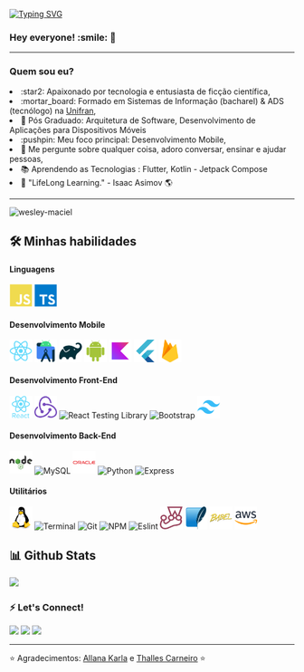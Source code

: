 [![Typing SVG](<https://readme-typing-svg.herokuapp.com?color=%2336BCF7&height=30&lines=Prazer%2C+Wesley+Maciel!;Seja+Bem-vindo(a)+ao+meu+perfil>)](https://git.io/typing-svg)<p>

<h3>Hey everyone! :smile: &#x1F91A</h3>
  
---

### **Quem sou eu?**

  <div align="center">
  <div align="left" style="display: inline_block">
    <li> :star2: Apaixonado por tecnologia e entusiasta de ficção científica,</li>
    <li> :mortar_board: Formado em Sistemas de Informação (bacharel) & ADS (tecnólogo) na <a href="https://www.unifran.edu.br/">Unifran</a>,</li>
    <li> 🎯 Pós Graduado: Arquitetura de Software, Desenvolvimento de Aplicações para Dispositivos Móveis </li>
    <li> :pushpin: Meu foco principal: Desenvolvimento Mobile,</li>
    <li> 💬 Me pergunte sobre qualquer coisa, adoro conversar, ensinar e ajudar pessoas,</li>
    <li> 📚 Aprendendo as Tecnologias : Flutter, Kotlin - Jetpack Compose </li>
    <li> 🌌 "LifeLong Learning." - Isaac Asimov  🌎
  </div>
</div>

---

<p align="left"> <img src="https://komarev.com/ghpvc/?username=wesley-maciel&label=Profile%20views&color=0e75b6&style=flat" alt="wesley-maciel" /> </p>

<div>
  <h2>🛠️ Minhas habilidades</h2>
  <div>
    <h4>Linguagens</h4>
    <img title="JavaScript" alt="JavaScript" height="40" width="40" src="https://raw.githubusercontent.com/devicons/devicon/master/icons/javascript/javascript-plain.svg" />
    <img title="TypeScript" alt="TypeScript" height="40" width="40" src="https://raw.githubusercontent.com/devicons/devicon/master/icons/typescript/typescript-original.svg" />
  </div>
  <div>
    <h4>Desenvolvimento Mobile</h4>
    <img title="React Native" alt="React Native" height="40" width="40" src="https://github.com/devicons/devicon/blob/master/icons/react/react-original.svg" />
  <img title="Android Studio" alt="Android Studio" height="40" width="40" src="https://github.com/devicons/devicon/blob/master/icons/androidstudio/androidstudio-original.svg" />
    <img title="Gradle" alt="Gradle" height="40" width="40" src="https://github.com/devicons/devicon/blob/master/icons/gradle/gradle-original.svg" />
  <img title="JetPack Compose" alt="JetPack Compose" height="40" width="40" src="https://github.com/devicons/devicon/blob/master/icons/android/android-original.svg" />
  <img title="Kotlin" alt="Kotlin" height="40" width="40" src="https://github.com/devicons/devicon/blob/master/icons/kotlin/kotlin-original.svg" />
    <img title="Flutter" alt="Flutter" height="40" width="40" src="https://github.com/devicons/devicon/blob/master/icons/flutter/flutter-original.svg" />
    <img title="Firebase" alt="Firebase" height="40" width="40" src="https://github.com/devicons/devicon/blob/master/icons/firebase/firebase-original.svg" />
  </div>
  <div>
    <h4>Desenvolvimento Front-End</h4>
    <img title="React" alt="React" height="40" width="40" src="https://github.com/devicons/devicon/blob/master/icons/react/react-original-wordmark.svg" />
    <img title="Redux" alt="Redux" height="40" width="40" src="https://raw.githubusercontent.com/devicons/devicon/master/icons/redux/redux-original.svg" />
    <img title="React Testing Library" alt="React Testing Library" width="40" height="40" src="https://testing-library.com/img/logo-large.png" />
    <img title="Bootstrap" alt="Bootstrap" width="40" height="40" src="https://cdn.jsdelivr.net/gh/devicons/devicon/icons/bootstrap/bootstrap-original.svg" />
    <img title="Tailwind" alt="Tailwind" height="40" width="40" src="https://github.com/devicons/devicon/blob/master/icons/tailwindcss/tailwindcss-original.svg" />
  </div>
  <div>
    <h4>Desenvolvimento Back-End</h4>
    <img title="Node.JS" alt="Node.JS" height="40" width="40" src="https://raw.githubusercontent.com/devicons/devicon/master/icons/nodejs/nodejs-original-wordmark.svg" />
    <img title="MySQL" alt="MySQL" height="40" width="40" src="https://cdn.jsdelivr.net/gh/devicons/devicon/icons/mysql/mysql-original.svg" />
    <img title="OracleDB" alt="OracleDB" height="40" width="40" src="https://github.com/devicons/devicon/blob/master/icons/oracle/oracle-original.svg" />
    <img title="Python" alt="Python" height="40" width="40" src="https://cdn.jsdelivr.net/gh/devicons/devicon/icons/python/python-original.svg" />
    <img title="Express" alt="Express" height="40" width="40" src="https://cdn.jsdelivr.net/gh/devicons/devicon/icons/express/express-original.svg" />
  </div>
  <div>
    <h4>Utilitários</h4>
    <img title="Linux" alt="Linux" width="40" height="40" src="https://raw.githubusercontent.com/devicons/devicon/master/icons/linux/linux-original.svg" />
    <img title="Terminal" alt="Terminal" height="40" width="40" src="https://cdn.svgporn.com/logos/terminal.svg" />
    <img title="Git" alt="Git" height="40" width="40" src="https://cdn.jsdelivr.net/gh/devicons/devicon/icons/git/git-original.svg" />
    <img title="NPM" alt="NPM" height="40" width="40" src="https://cdn.jsdelivr.net/gh/devicons/devicon/icons/npm/npm-original-wordmark.svg" />
    <img title="Eslint" alt="Eslint" height="40" width="40" src="https://cdn.jsdelivr.net/gh/devicons/devicon/icons/eslint/eslint-original.svg" />
    <img title="Jest" alt="Jest" height="40" width="40" src="https://github.com/devicons/devicon/blob/master/icons/jest/jest-plain.svg" />
    <img title="Sqlite" alt="Sqlite" height="40" width="40" src="https://github.com/devicons/devicon/blob/master/icons/sqlite/sqlite-original.svg" />
    <img title="Babel" alt="Babel" height="40" width="40" src="https://github.com/devicons/devicon/blob/master/icons/babel/babel-original.svg" />
    <img title="AWS" alt="AWS" height="40" width="40" src="https://github.com/devicons/devicon/blob/master/icons/amazonwebservices/amazonwebservices-original-wordmark.svg" />
  </div>
</div>

<div>
  <h2>📊 Github Stats</h2>
  <div>
    <img src="https://github-readme-stats.vercel.app/api/top-langs?locale=pt-br&layout=compact&show_icons=true&langs_count=10&theme=dracula&hide_border=true&username=WesleyMaciel2510" height="200px alt="Most Used Languages" />
  </div>
</div>

<h3 >⚡ Let's Connect!</h3>
<div>
  <a href="https://www.linkedin.com/in/wesley-maciel/" target="_blank" align="left"><img src="https://img.shields.io/badge/-LinkedIn-%230077B5?style=for-the-badge&logo=linkedin&logoColor=white" target="_blank"></a> 
  <a href = "mailto:wesleymaciel2500@gmail.com" align="left"><img src="https://img.shields.io/badge/-Gmail-%23333?style=for-the-badge&logo=gmail&logoColor=white" target="_blank"></a>
  <a href="https://www.instagram.com/wesley.2510/" target="_blank" align="left"><img src="https://img.shields.io/badge/-Instagram-%23E4405F?style=for-the-badge&logo=instagram&logoColor=white" target="_blank"></a>
</div>

---

⭐️ Agradecimentos: [Allana Karla](https://github.com/lana2-2karla) e [Thalles Carneiro](https://github.com/thalles-carneiro) ⭐️
